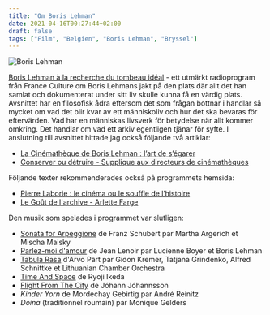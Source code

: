 ```yaml
---
title: "Om Boris Lehman"
date: 2021-04-16T00:27:44+02:00
draft: false
tags: ["Film", "Belgien", "Boris Lehman", "Bryssel"]
---
```


![Boris Lehman](/images/boris-lehman.png)

[Boris Lehman  à la recherche du tombeau idéal](https://archive.fo/7Ss2O) - ett utmärkt radioprogram från France Culture om Boris Lehmans jakt på den plats där allt det han samlat och dokumenterat under sitt liv skulle kunna få en värdig plats. Avsnittet har en filosofisk ådra eftersom det som frågan bottnar i handlar så mycket om vad det blir kvar av ett människoliv och hur det ska bevaras för eftervärden. Vad har en människas livsverk för betydelse när allt kommer omkring. Det handlar om vad ett arkiv egentligen tjänar för syfte. I anslutning till avsnittet hittade jag också följande två artiklar:

* [La Cinémathèque de Boris Lehman : l’art de s’égarer‪](https://arki.vet/pdfs/albera2017.pdf)
* [Conserver ou détruire ‪- Supplique aux directeurs de cinémathèques](https://arki.vet/pdfs/lehman2017.pdf)

Följande texter rekommenderades också på programmets hemsida:

* [Pierre Laborie : le cinéma ou le souffle de l’histoire](https://archive.fo/VVwuo)
* [Le Goût de l'archive - Arlette Farge](https://archive.fo/Q9qiU)

Den musik som spelades i programmet var slutligen:

* [Sonata for Arpeggione](https://www.youtube.com/watch?v=c-tRWNJhb5s) de Franz Schubert par Martha Argerich et Mischa Maisky
* [Parlez-moi d'amour](https://www.youtube.com/watch?v=ZTl0DAyRUR4) de Jean Lenoir par Lucienne Boyer et Boris Lehman
* [Tabula Rasa](https://www.youtube.com/watch?v=JSSv_JEZwdo) d'Arvo Pärt par Gidon Kremer, Tatjana Grindenko, Alfred Schnittke et Lithuanian Chamber Orchestra
* [Time And Space](https://www.youtube.com/watch?v=34cCVkYcVac) de Ryoji Ikeda
* [Flight From The City](https://www.youtube.com/watch?v=AlftMNmDH00) de Jóhann Jóhannsson
* *Kinder Yorn* de Mordechay Gebirtig par André Reinitz
* *Doina* (traditionnel roumain) par Monique Gelders

